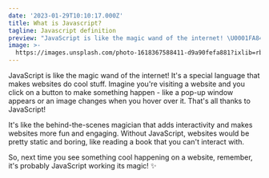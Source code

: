 ```yaml
---
date: '2023-01-29T10:10:17.000Z'
title: What is Javascript?
tagline: Javascript definition
preview: "JavaScript is like the magic wand of the internet! \U0001FA84 It's a special language that makes websites do cool stuff. Imagine you're visiting a website and you click on a button to make something happen - like a pop-up window appears or an image changes when you hover over it. That's all thanks to JavaScript!"
image: >-
  https://images.unsplash.com/photo-1618367588411-d9a90fefa881?ixlib=rb-1.2.1&ixid=MnwxMjA3fDB8MHxwaG90by1wYWdlfHx8fGVufDB8fHx8&auto=format&fit=crop&w=1074&q=80
---
```

JavaScript is like the magic wand of the internet!  It's a special language that makes websites do cool stuff. Imagine you're visiting a website and you click on a button to make something happen - like a pop-up window appears or an image changes when you hover over it. That's all thanks to JavaScript!

It's like the behind-the-scenes magician that adds interactivity and makes websites more fun and engaging. Without JavaScript, websites would be pretty static and boring, like reading a book that you can't interact with.

So, next time you see something cool happening on a website, remember, it's probably JavaScript working its magic! ✨
